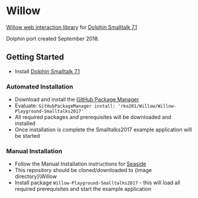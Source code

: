 # Willow
[Willow web interaction library](https://github.com/ba-st/Willow) for [Dolphin Smalltalk 7.1](https://github.com/dolphinsmalltalk/Dolphin)

Dolphin port created September 2018.

## Getting Started
* Install [Dolphin Smalltalk 7.1](https://github.com/dolphinsmalltalk/Dolphin)

### Automated Installation
* Download and install the [GitHub Package Manager](https://github.com/rko281/GitHub)
* Evaluate:
  `GitHubPackageManager install: 'rko281/Willow/Willow-Playground-Smalltalks2017'`
* All required packages and prerequisites will be downloaded and installed
* Once installation is complete the Smalltalks2017 example application will be started


### Manual Installation
* Follow the Manual Installation instructions for [Seaside](https://github.com/rko281/Seaside)
* This repository should be cloned/downloaded to {image directory}\Willow
* Install package `Willow-Playground-Smalltalks2017` - this will load all required prerequisites and start the example application
